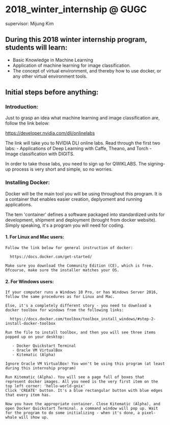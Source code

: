 # 2018_winter_internship @ GUGC
supervisor: Mijung Kim

## During this 2018 winter internship program, students will learn:

  - Basic Knowledge in Machine Learning
  - Application of machine learning for image classification.
  - The concept of virtual environment, and thereby how to use docker, or any other virtual environment tools.
  
  
## Initial steps before anything:

### Introduction:

  Just to grasp an idea what machine learning and image classification are, follow the link below:
  
  https://developer.nvidia.com/dli/onlinelabs
  
  The link will take you to NVIDIA DLI online labs. Read through the first two labs:
    - Applications of Deep Learning with Caffe, Theano, and Torch
    - Image classification with DIGITS.
  
  In order to take those labs, you need to sign up for QWIKLABS. The signing-up process is very short and simple, so no worries.


### Installing Docker:
  
  Docker will be the main tool you will be using throughout this program. It is a container that enables easier creation, deplyoment and running applications.
  
  The tem 'container' defines a software packaged into standardized units for development, shipment and deployment (brought from docker website). Simply speaking, it's a program you will need for coding.
  
####  1. For Linux and Mac users:
      
    Follow the link below for general instruction of docker:
      
      https://docs.docker.com/get-started/
    
    Make sure you download the Community Edition (CE), which is free. Ofcourse, make sure the installer matches your OS.


####  2. For Windows users:
    
    If your computer runs a Windows 10 Pro, or has Windows Server 2016, follow the same procedures as for Linux and Mac.
    
    Else, it's a completely different story - you need to download a docker toolbox for windows from the following links:
    
      https://docs.docker.com/toolbox/toolbox_install_windows/#step-2-install-docker-toolbox
    
    Run the file to install toolbox, and then you will see three items popped up on your desktop: 
    
       - Docker Quickstart Terminal
       - Oracle VM VirtualBox
       - Kitematic (Alpha)
    
    Ignore Oracle VM VirtualBox! You won't be using this program (at least during this internship program)
    
    Run Kitematic (Alpha). You will see a page full of boxes that represent docker images. All you need is the very first item on the top left corner: 'hello-world-gnix'
    Click 'CREATE' button. It's a blue rectangular button with blue edges that every item has.
    
    Now you have the appropriate container. Close Kitematic (Alpha), and open Docker Quickstart Terminal. a command window will pop up. Wait for the program to do some initializing - when it's done, a pixel-whale will show up. 
    
    
    
    
    
      
      